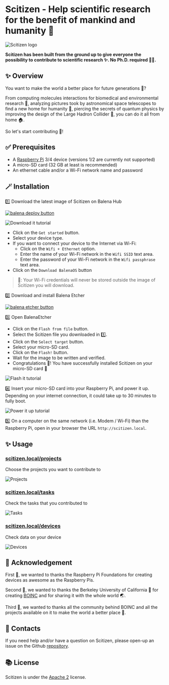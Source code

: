 # Scitizen - Help scientific research for the benefit of mankind and humanity 🔬

![Scitizen logo](docs/assets/banner.png)

**Scitizen has been built from the ground up to give everyone the possibility to contribute to scientific research ✨. No Ph.D. required 🧑‍🎓.**

## ✨ Overview

You want to make the world a better place for future generations 🌱?

From computing molecules interactions for biomedical and environmental research 🧬, analyzing pictures took by astronomical space telescopes to find a new home for humanity 🔭, piercing the secrets of quantum physics by improving the design of the Large Hadron Collider 🧲, you can do it all from home 🏠.

So let's start contributing 💪!

## ✅ Prerequisites

* A [Raspberry Pi](https://www.raspberrypi.org/) 3/4 device (versions 1/2 are currently not supported)
* A micro-SD card (32 GB at least is recommended)
* An ethernet cable and/or a Wi-Fi network name and password

## 🪄 Installation

1️⃣ Download the latest image of Scitizen on Balena Hub

[![balena deploy button](https://www.balena.io/deploy.svg)](https://hub.balena.io/gh_pcorbel/scitizen)

![Download it tutorial](docs/assets/balena-hub.gif)
* Click on the `Get started` button.
* Select your device type.
* If you want to connect your device to the Internet via Wi-Fi:
  * Click on the `Wifi + Ethernet` option.
  * Enter the name of your Wi-Fi network in the `Wifi SSID` text area.
  * Enter the password of your Wi-Fi network in the `Wifi passphrase` text area.
* Click on the `Download BalenaOS` button

> 🔐: Your Wi-Fi credentials will never be stored outside the image of Scitizen you will download.

2️⃣ Download and install Balena Etcher

[![balena etcher button](docs/assets/etcher.svg)](https://www.balena.io/etcher/)

3️⃣ Open BalenaEtcher
* Click on the `Flash from file` button.
* Select the Scitizen file you downloaded in 1️⃣.
* Click on the `Select target` button.
* Select your micro-SD card.
* Click on the `Flash!` button.
* Wait for the image to be written and verified.
* Congratulations 👏! You have successfully installed Scitizen on your micro-SD card 🥳

![Flash it tutorial](docs/assets/flash-it.gif)

4️⃣ Insert your micro-SD card into your Raspberry Pi, and power it up.
Depending on your internet connection, it could take up to 30 minutes to fully boot.

![Power it up tutorial](docs/assets/power-it-up.gif)

5️⃣ On a computer on the same network (i.e. Modem / Wi-Fi) than the Raspberry Pi, open in your browser the URL `http://scitizen.local`.

## ✨ Usage

### [scitizen.local/projects](http://scitizen.local/projects)

Choose the projects you want to contribute to

![Projects](docs/assets/scitizen-local-1.png)

### [scitizen.local/tasks](http://scitizen.local/tasks)

Check the tasks that you contributed to

![Tasks](docs/assets/scitizen-local-2.png)

### [scitizen.local/devices](http://scitizen.local/devices)

Check data on your device

![Devices](docs/assets/scitizen-local-3.png)

## 🙏 Acknowledgement

First 🥇, we wanted to thanks the Raspberry Pi Foundations for creating devices as awesome as the Raspberry Pis.

Second 🥈, we wanted to thanks the Berkeley University of California 🏫 for creating [BOINC](https://github.com/BOINC/boinc) and for sharing it with the whole world 🌏.

Third 🥉, we wanted to thanks all the community behind BOINC and all the projects available on it to make the world a better place 🌱.

## 💌 Contacts

If you need help and/or have a question on Scitizen, please open-up an issue on the Github [repository](https://github.com/pcorbel/scitizen/issues).

## 📚 License

Scitizen is under the [Apache 2](./LICENSE) license.